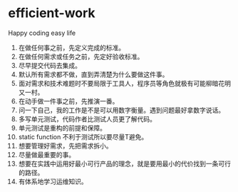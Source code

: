 # efficient-work
Happy coding easy life


1. 在做任何事之前，先定义完成的标准。
2. 在做任何需求或任务之前，先定好验收标准。
3. 尽早提交代码去集成。
4. 默认所有需求都不做，直到弄清楚为什么要做这件事。
5. 面对需求和技术难题时不要局限于工具人，程序员等角色就极有可能柳暗花明又一村。
6. 在动手做一件事之前，先推演一番。
7. 问一下自己，我的工作是不是可以用数字衡量。遇到问题最好拿数字说话。
8. 多写单元测试，代码作者比测试人员更了解代码。
9. 单元测试是重构的前提和保障。
10. static function 不利于测试所以要尽量T避免。
11. 想要管理好需求，先把需求拆小。
12. 尽量做最重要的事。
13. 想要在实践中运用好最小可行产品的理念，就是要用最小的代价找到一条可行的路径。
14. 有体系地学习运维知识。
